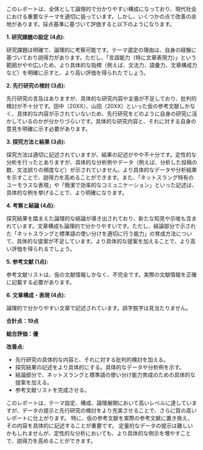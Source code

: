 このレポートは、全体として論理的で分かりやすい構成になっており、現代社会における重要なテーマを適切に扱っています。しかし、いくつかの点で改善の余地があります。採点基準に基づいて評価すると以下のようになります。


**1. 研究課題の設定 (4点):**

研究課題は明確で、論理的に考察可能です。テーマ選定の理由は、自身の経験に基づいており説得力があります。ただし、「言語能力（特に文章表現力）」という範囲がやや広いため、より具体的な指標（例えば、文法力、語彙力、文章構成力など）を明確に示すと、より高い評価を得られたでしょう。


**2. 先行研究の検討 (3点):**

先行研究の言及はありますが、具体的な研究内容や主張が不足しており、批判的検討が不十分です。田中（20XX）、山田（20XX）といった仮の参考文献しかなく、具体的な内容が示されていないため、先行研究をどのように自身の研究に活かしているのかが分かりづらいです。具体的な研究内容と、それに対する自身の意見を明確に示す必要があります。


**3. 探究方法と結果 (3点):**

探究方法は適切に記述されていますが、結果の記述がやや不十分です。定性的な分析を行ったとありますが、具体的な分析例やデータ（例えば、分析した投稿の数、文法誤りの頻度など）が示されていません。より具体的なデータや分析結果を示すことで、説得力を高めることができます。また、「ネットスラング特有のユーモラスな表現」や「簡潔で効率的なコミュニケーション」といった記述は、具体的な例を挙げることで、より明確になります。


**4. 考察と結論 (4点):**

探究結果を踏まえた論理的な結論が導き出されており、新たな知見や示唆も含まれています。文章構成も論理的で分かりやすいです。ただし、結論部分で示された「ネットスラングと標準語の使い分けを適切に行う能力」の育成方法について、具体的な提案が不足しています。より具体的な提案を加えることで、より高い評価を得られるでしょう。


**5. 参考文献 (1点):**

参考文献リストは、仮の文献情報しかなく、不完全です。実際の文献情報を正確に記載する必要があります。


**6. 文章構成・表現 (4点):**

論理的で分かりやすい文章で記述されています。誤字脱字は見当たりません。


**合計点：19点**

**総合評価：優**

**改善点:**

* 先行研究の具体的な内容と、それに対する批判的検討を加える。
* 探究結果の記述をより具体的にする。具体的なデータや分析例を示す。
* 結論部分で、ネットスラングと標準語の使い分け能力育成のための具体的な提案を加える。
* 参考文献リストを完成させる。


このレポートは、テーマ設定、構成、論理展開において高いレベルに達していますが、データの提示と先行研究の検討をより充実させることで、さらに質の高いレポートに仕上がります。  特に、仮の参考文献を実際の参考文献に置き換え、その内容を具体的に記述することが重要です。  定量的なデータの提示は難しいかもしれませんが、定性的な分析においても、より具体的な例示を増やすことで、説得力を高めることができます。
